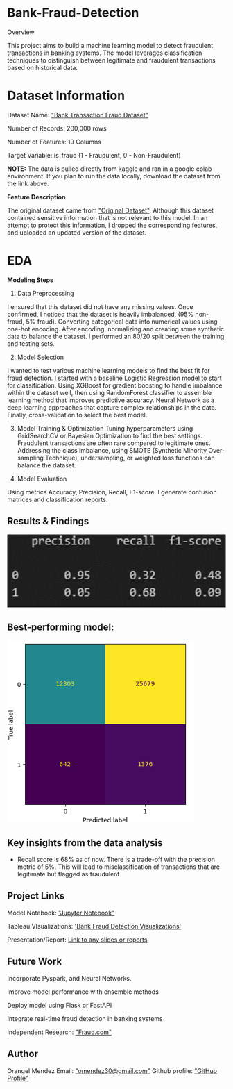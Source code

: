 # Bank-Fraud-Detection

Overview

This project aims to build a machine learning model to detect fraudulent transactions in banking systems. The model leverages classification techniques to distinguish between legitimate and fraudulent transactions based on historical data.

# Dataset Information

Dataset Name: ["Bank Transaction Fraud Dataset"](https://www.kaggle.com/datasets/orangelmendez/bank-fraud)

Number of Records: 200,000 rows

Number of Features: 19 Columns

Target Variable: is_fraud (1 - Fraudulent, 0 - Non-Fraudulent)

**NOTE:** The data is pulled directly from kaggle and ran in a google colab environment. If you plan to run the data locally, download the dataset from the link above.

**Feature Description**

The original dataset came from ["Original Dataset"](https://www.kaggle.com/datasets/marusagar/bank-transaction-fraud-detection). Although this dataset contained sensitive information that is not relevant to this model. In an attempt to protect this information, I dropped the corresponding features, and uploaded an updated version of the dataset.

# EDA

**Modeling Steps**

1. Data Preprocessing

I ensured that this dataset did not have any missing values. Once confirmed, I noticed that the dataset is heavily imbalanced, (95% non-fraud, 5% fraud).  Converting categorical data into numerical values using one-hot encoding. After encoding, normalizing and creating some synthetic data to balance the dataset. I performed an  80/20 split between the training and testing sets.

2. Model Selection

I wanted to test various machine learning models to find the best fit for fraud detection. I started with a baseline Logistic Regression model to start for classification. Using XGBoost for gradient boosting to handle imbalance within the dataset well, then using RandomForest classifier to assemble learning method that improves predictive accuracy. Neural Network as a deep learning approaches that capture complex relationships in the data. Finally, cross-validation to select the best model.

3. Model Training & Optimization 
Tuning hyperparameters using GridSearchCV or Bayesian Optimization to find the best settings. Fraudulent transactions are often rare compared to legitimate ones. Addressing the class imbalance, using SMOTE (Synthetic Minority Over-sampling Technique), undersampling, or weighted loss functions can balance the dataset.

5. Model Evaluation

Using metrics Accuracy, Precision, Recall, F1-score. I generate confusion matrices and classification reports.

## Results & Findings

![Model metrics](https://github.com/omendez930/Bank-Fraud-Detection/blob/main/Photos/Picture1.png)

## Best-performing model: 

![Confusion Matrix](https://github.com/omendez930/Bank-Fraud-Detection/blob/main/Photos/output.png)

## Key insights from the data analysis

* Recall score is 68% as of now. There is a trade-off with the precision metric of 5%. This will lead to misclassification of transactions that are legitimate but flagged as fraudulent.


## Project Links

Model Notebook: ["Jupyter Notebook"](https://github.com/omendez930/Bank-Fraud-Detection/blob/main/notebook.ipynb)

Tableau VIsualizations: ['Bank Fraud Detection Visualizations'](https://public.tableau.com/app/profile/orangel.mendez/viz/Bank_Fraud_Detection/Dashboard1?publish=yes)

Presentation/Report: [Link to any slides or reports](https://github.com/omendez930/Bank-Fraud-Detection/blob/main/Bank%20Fraud%20Detection.pdf)

## Future Work

Incorporate Pyspark, and Neural Networks.

Improve model performance with ensemble methods

Deploy model using Flask or FastAPI

Integrate real-time fraud detection in banking systems

Independent Research: ["Fraud.com"](https://www.fraud.com/post/the-actual-cost-of-fraud)

## **Author**

Orangel Mendez
Email: ["omendez30@gmail.com"](omendez30@gmail.com)
Github profile: ["GitHub Profile"](https://github.com/omendez930)

